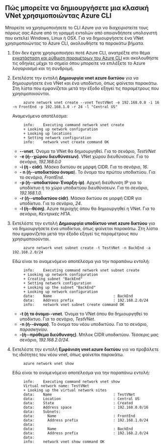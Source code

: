 ## <a name="how-to-create-a-classic-vnet-using-azure-cli"></a>Πώς μπορείτε να δημιουργήσετε μια κλασική VNet χρησιμοποιώντας Azure CLI

Μπορείτε να χρησιμοποιήσετε το CLI Azure για να διαχειριστείτε τους πόρους σας Azure από τη γραμμή εντολών από οποιονδήποτε υπολογιστή που εκτελεί Windows, Linux ή OSX. Για να δημιουργήσετε ένα VNet χρησιμοποιώντας το Azure CLI, ακολουθήστε τα παρακάτω βήματα.

1. Εάν δεν έχετε χρησιμοποιήσει ποτέ Azure CLI, ανατρέξτε στο θέμα [εγκατάσταση και ρύθμιση παραμέτρων του Azure CLI](../articles/xplat-cli-install.md) και ακολουθήστε τις οδηγίες μέχρι το σημείο όπου μπορείτε να επιλέξετε το Azure λογαριασμό και τη συνδρομή.
2. Εκτελέστε την εντολή **Δημιουργία vnet azure δικτύου** για να δημιουργήσετε ένα VNet και ένα υποδίκτυο, όπως φαίνεται παρακάτω. Στη λίστα που εμφανίζεται μετά την έξοδο εξηγεί τις παραμέτρους που χρησιμοποιούνται.

            azure network vnet create --vnet TestVNet -e 192.168.0.0 -i 16 -n FrontEnd -p 192.168.1.0 -r 24 -l "Central US"
    
    Αναμενόμενο αποτέλεσμα:

            info:    Executing command network vnet create
            + Looking up network configuration
            + Looking up locations
            + Setting network configuration
            info:    network vnet create command OK

    - **--vnet**. Όνομα το VNet θα δημιουργηθεί. Για το σενάριο, *TestVNet*
    - **-e (ή--χώρου διευθύνσεων)**. VNet χώρου διευθύνσεων. Για το σενάριο, *192.168.0.0*
    - **-i (ή - cidr)**. Μάσκα δικτύου σε μορφή CIDR. Για το σενάριο, *16*.
    - **- n (ή--υποδικτύου όνομα**). Το όνομα του πρώτου υποδικτύου. Για το σενάριο, *FrontEnd*.
    - **-p (ή--υποδικτύου-Έναρξη-ip)**. Αρχική διεύθυνση IP για το υποδίκτυο ή το χώρο υποδικτύου διευθύνσεων. Για το σενάριο, *192.168.1.0*.
    - **-r (ή--υποδικτύου cidr)**. Μάσκα δικτύου σε μορφή CIDR για υποδίκτυο. Για το σενάριο, *24*.
    - **-l (ή--θέση)**. Azure περιοχής όπου θα δημιουργηθεί η VNet. Για το σενάριο, *Κεντρικές ΗΠΑ*.

3. Εκτελέστε την εντολή **Δημιουργία υποδίκτυο vnet azure δικτύου** για να δημιουργήσετε ένα υποδίκτυο, όπως φαίνεται παρακάτω. Στη λίστα που εμφανίζεται μετά την έξοδο εξηγεί τις παραμέτρους που χρησιμοποιούνται.

            azure network vnet subnet create -t TestVNet -n BackEnd -a 192.168.2.0/24
    
    Εδώ είναι το αναμενόμενο αποτέλεσμα για την παραπάνω εντολή:

            info:    Executing command network vnet subnet create
            + Looking up network configuration
            + Creating subnet "BackEnd"
            + Setting network configuration
            + Looking up the subnet "BackEnd"
            + Looking up network configuration
            data:    Name                            : BackEnd
            data:    Address prefix                  : 192.168.2.0/24
            info:    network vnet subnet create command OK

    - **-t (ή το όνομα--vnet**. Όνομα το VNet όπου θα δημιουργηθεί το υποδίκτυο. Για το σενάριο, *TestVNet*.
    - **-n (ή--όνομα)**. Το όνομα του νέου υποδικτύου. Για το σενάριο, *παρασκηνίου*.
    - **-(ή--πρόθεμα διεύθυνσης)**. Μπλοκ CIDR υποδικτύου. Τέσσερις μας σενάριο, *192.168.2.0/24*.

4. Εκτελέστε την εντολή **Εμφάνιση vnet azure δικτύου** για να προβάλετε τις ιδιότητες του νέου vnet, όπως φαίνεται παρακάτω.

            azure network vnet show

    Εδώ είναι το αναμενόμενο αποτέλεσμα για την παραπάνω εντολή:

            info:    Executing command network vnet show
            Virtual network name: TestVNet
            + Looking up the virtual network sites
            data:    Name                            : TestVNet
            data:    Location                        : Central US
            data:    State                           : Created
            data:    Address space                   : 192.168.0.0/16
            data:    Subnets:
            data:      Name                          : FrontEnd
            data:      Address prefix                : 192.168.1.0/24
            data:
            data:      Name                          : BackEnd
            data:      Address prefix                : 192.168.2.0/24
            data:
            info:    network vnet show command OK
